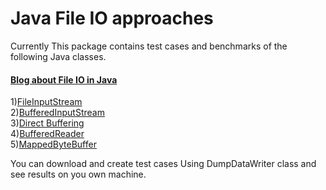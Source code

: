 # Java File IO approaches
Currently This package contains test cases and benchmarks of the following Java classes.  
#### [Blog about File IO in Java](http://sherxon.com/blog/fastest-io-in-java)  

1)[FileInputStream](https://github.com/sherxon/AlgoDS/blob/master/src/oi/UsingInputStream.java)   
2)[BufferedInputStream](https://github.com/sherxon/AlgoDS/blob/master/src/oi/UsingBufferedStreams.java)   
3)[Direct Buffering](https://github.com/sherxon/AlgoDS/blob/master/src/oi/UsingDirectBuffering.java)   
4)[BufferedReader](https://github.com/sherxon/AlgoDS/blob/master/src/oi/UsingBufferedReader.java)   
5)[MappedByteBuffer](https://github.com/sherxon/AlgoDS/blob/master/src/oi/UsingMemoryMappedFile.java)  

You can download and create test cases Using DumpDataWriter class and see results on you own machine. 



